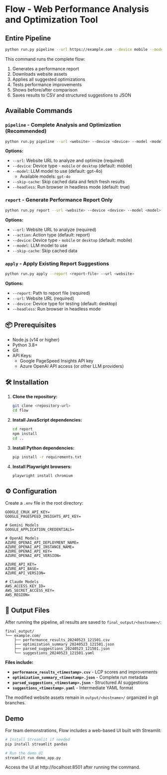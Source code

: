 # Flow - Web Performance Analysis and Optimization Tool

## Entire Pipeline

```bash
python run.py pipeline --url https://example.com --device mobile --model gpt-4o
```

This command runs the complete flow:
1. Generates a performance report
2. Downloads website assets
3. Applies all suggested optimizations
4. Tests performance improvements
5. Shows before/after comparison
6. Saves results to CSV and structured suggestions to JSON

## Available Commands

### `pipeline` - Complete Analysis and Optimization (Recommended)
```bash
python run.py pipeline --url <website> --device <device> --model <model>
```

**Options:**
- `--url`: Website URL to analyze and optimize (required)
- `--device`: Device type - `mobile` or `desktop` (default: mobile)
- `--model`: LLM model to use (default: gpt-4o)
  - Available models: `gpt-4o`
- `--skip-cache`: Skip cached data and fetch fresh results
- `--headless`: Run browser in headless mode (default: true)

### `report` - Generate Performance Report Only
```bash
python run.py report --url <website> --device <device> --model <model>
```

**Options:**
- `--url`: Website URL to analyze (required)
- `--action`: Action type (default: report)
- `--device`: Device type - `mobile` or `desktop` (default: mobile)
- `--model`: LLM model to use
- `--skip-cache`: Skip cached data

### `apply` - Apply Existing Report Suggestions
```bash
python run.py apply --report <report-file> --url <website>
```

**Options:**
- `--report`: Path to report file (required)
- `--url`: Website URL (required)
- `--device`: Device type for testing (default: desktop)
- `--headless`: Run browser in headless mode

## 📦 Prerequisites

- Node.js (v14 or higher)
- Python 3.8+
- Git
- API Keys:
  - Google PageSpeed Insights API key
  - Azure OpenAI API access (or other LLM providers)

## 🛠️ Installation

1. **Clone the repository:**
   ```bash
   git clone <repository-url>
   cd flow
   ```

2. **Install JavaScript dependencies:**
   ```bash
   cd report
   npm install
   cd ..
   ```

3. **Install Python dependencies:**
   ```bash
   pip install -r requirements.txt
   ```

4. **Install Playwright browsers:**
   ```bash
   playwright install chromium
   ```

## ⚙️ Configuration

Create a `.env` file in the root directory:
```env
GOOGLE_CRUX_API_KEY=
GOOGLE_PAGESPEED_INSIGHTS_API_KEY=

# Gemini Models
GOOGLE_APPLICATION_CREDENTIALS=

# OpenAI Models
AZURE_OPENAI_API_DEPLOYMENT_NAME=
AZURE_OPENAI_API_INSTANCE_NAME=
AZURE_OPENAI_API_KEY=
AZURE_OPENAI_API_VERSION=

AZURE_API_KEY=
AZURE_API_BASE=
AZURE_API_VERSION=

# Claude Models
AWS_ACCESS_KEY_ID=
AWS_SECRET_ACCESS_KEY=
AWS_REGION=
```

## 📄 Output Files

After running the pipeline, all results are saved to `final_output/<hostname>/`:

```
final_output/
└── example.com/
    ├── performance_results_20240523_121501.csv
    ├── optimization_summary_20240523_121501.json
    ├── parsed_suggestions_20240523_121501.json
    └── suggestions_20240523_121501.yaml
```

**Files include:**
- **`performance_results_<timestamp>.csv`** - LCP scores and improvements
- **`optimization_summary_<timestamp>.json`** - Complete run metadata
- **`parsed_suggestions_<timestamp>.json`** - Structured AI suggestions
- **`suggestions_<timestamp>.yaml`** - Intermediate YAML format

The modified website assets remain in `output/<hostname>/` organized in git branches.

## Demo

For team demonstrations, Flow includes a web-based UI built with Streamlit:

```bash
# Install Streamlit if needed
pip install streamlit pandas

# Run the demo UI
streamlit run demo_app.py
```

Access the UI at http://localhost:8501 after running the command.